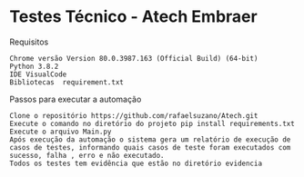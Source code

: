 # Testes Técnico - Atech Embraer

Requisitos

    Chrome versão Version 80.0.3987.163 (Official Build) (64-bit)
    Python 3.8.2
    IDE VisualCode
    Bibliotecas  requirement.txt




Passos para executar a automação
    
    Clone o repositório https://github.com/rafaelsuzano/Atech.git
    Execute o comando no diretório do projeto pip install requirements.txt 
    Execute o arquivo Main.py
    Após execução da automação o sistema gera um relatório de execução de casos de testes, informando quais casos de teste foram executados com sucesso, falha , erro e não executado.
    Todos os testes tem evidência que estão no diretório evidencia



  

